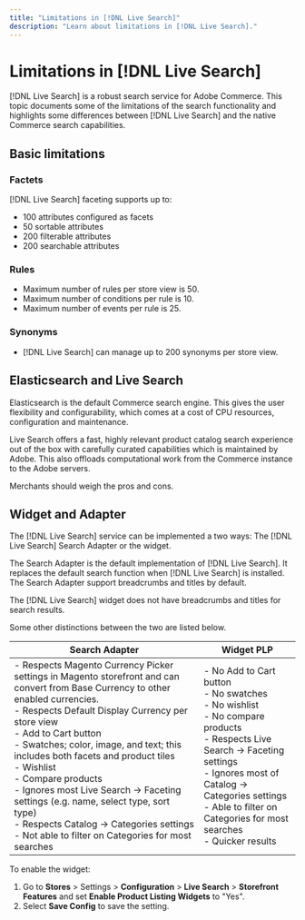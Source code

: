 ```yaml
---
title: "Limitations in [!DNL Live Search]"
description: "Learn about limitations in [!DNL Live Search]."
---
```

# Limitations in [!DNL Live Search]

[!DNL Live Search] is a robust search service for Adobe Commerce. This topic documents some of the limitations of the search functionality and highlights some differences between [!DNL Live Search] and the native Commerce search capabilities.

## Basic limitations

### Factets

[!DNL Live Search] faceting supports up to:

- 100 attributes configured as facets
- 50 sortable attributes
- 200 filterable attributes
- 200 searchable attributes

### Rules

- Maximum number of rules per store view is 50.
- Maximum number of conditions per rule is 10.
- Maximum number of events per rule is 25.

### Synonyms

- [!DNL Live Search] can manage up to 200 synonyms per store view.

## Elasticsearch and Live Search

Elasticsearch is the default Commerce search engine. This gives the user flexibility and configurability, which comes at a cost of CPU resources, configuration and maintenance.

Live Search offers a fast, highly relevant product catalog search experience out of the box with carefully curated capabilities which is maintained by Adobe. This also offloads computational work from the Commerce instance to the Adobe servers.

Merchants should weigh the pros and cons.

## Widget and Adapter

The [!DNL Live Search] service can be implemented a two ways: The [!DNL Live Search] Search Adapter or the widget.

The Search Adapter is the default implementation of [!DNL Live Search]. It replaces the default search function when [!DNL Live Search] is installed. The Search Adapter support breadcrumbs and titles by default.

The [!DNL Live Search] widget does not have breadcrumbs and titles for search results.

Some other distinctions between the two are listed below.

| Search Adapter | Widget PLP |
| --- | --- |
| - Respects Magento Currency Picker settings in Magento storefront and can convert from Base Currency to other enabled currencies.<br>- Respects Default Display Currency per store view<br>- Add to Cart button<br>- Swatches; color, image, and text; this includes both facets and product tiles<br>- Wishlist<br>- Compare products<br>- Ignores most Live Search -> Faceting settings (e.g. name, select type, sort type)<br>- Respects Catalog -> Categories settings<br>- Not able to filter on Categories for most searches | - No Add to Cart button<br>- No swatches<br>- No wishlist<br>- No compare products<br>- Respects Live Search -> Faceting settings<br>- Ignores most of Catalog -> Categories settings<br>- Able to filter on Categories for most searches<br>- Quicker results |

To enable the widget:

1. Go to **Stores** > Settings > **Configuration** > **Live Search** > **Storefront Features** and set **Enable Product Listing Widgets** to "Yes".
1. Select **Save Config** to save the setting.
